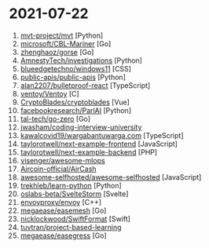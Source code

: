 # 2021-07-22

1. [mvt-project/mvt](https://github.com/mvt-project/mvt "MVT is a forensic tool to look for signs of infection in smartphone devices") [Python]
2. [microsoft/CBL-Mariner](https://github.com/microsoft/CBL-Mariner "Linux OS for Azure 1P services and edge appliances") [Go]
3. [zhenghaoz/gorse](https://github.com/zhenghaoz/gorse "An open source recommender system service written in Go") [Go]
4. [AmnestyTech/investigations](https://github.com/AmnestyTech/investigations "Indicators from Amnesty International's investigations") [Python]
5. [blueedgetechno/windows11](https://github.com/blueedgetechno/windows11 "windows 11 in react 💻🌈⚡") [CSS]
6. [public-apis/public-apis](https://github.com/public-apis/public-apis "A collective list of free APIs") [Python]
7. [alan2207/bulletproof-react](https://github.com/alan2207/bulletproof-react "🛡️ ⚛️ A simple, scalable, and powerful architecture for building production ready React applications.") [TypeScript]
8. [ventoy/Ventoy](https://github.com/ventoy/Ventoy "A new bootable USB solution.") [C]
9. [CryptoBlades/cryptoblades](https://github.com/CryptoBlades/cryptoblades "") [Vue]
10. [facebookresearch/ParlAI](https://github.com/facebookresearch/ParlAI "A framework for training and evaluating AI models on a variety of openly available dialogue datasets.") [Python]
11. [tal-tech/go-zero](https://github.com/tal-tech/go-zero "go-zero is a web and rpc framework written in Go. It's born to ensure the stability of the busy sites with resilient design. Builtin goctl greatly improves the development productivity.") [Go]
12. [jwasham/coding-interview-university](https://github.com/jwasham/coding-interview-university "A complete computer science study plan to become a software engineer.") 
13. [kawalcovid19/wargabantuwarga.com](https://github.com/kawalcovid19/wargabantuwarga.com "Inisiatif warga untuk berbagi informasi seputar fasilitas kesehatan dan alat kesehatan untuk COVID-19.") [TypeScript]
14. [taylorotwell/next-example-frontend](https://github.com/taylorotwell/next-example-frontend "") [JavaScript]
15. [taylorotwell/next-example-backend](https://github.com/taylorotwell/next-example-backend "") [PHP]
16. [visenger/awesome-mlops](https://github.com/visenger/awesome-mlops "A curated list of references for MLOps") 
17. [Aircoin-official/AirCash](https://github.com/Aircoin-official/AirCash "Cash system for AIR.") 
18. [awesome-selfhosted/awesome-selfhosted](https://github.com/awesome-selfhosted/awesome-selfhosted "A list of Free Software network services and web applications which can be hosted on your own servers") [JavaScript]
19. [trekhleb/learn-python](https://github.com/trekhleb/learn-python "📚 Playground and cheatsheet for learning Python. Collection of Python scripts that are split by topics and contain code examples with explanations.") [Python]
20. [oslabs-beta/SvelteStorm](https://github.com/oslabs-beta/SvelteStorm "A Svelte IDE like no other. Embrace the storm. Embrace the Svelte.") [Svelte]
21. [envoyproxy/envoy](https://github.com/envoyproxy/envoy "Cloud-native high-performance edge/middle/service proxy") [C++]
22. [megaease/easemesh](https://github.com/megaease/easemesh "A service mesh implementation for connecting, control, and observe services in spring-cloud.") [Go]
23. [nicklockwood/SwiftFormat](https://github.com/nicklockwood/SwiftFormat "A command-line tool and Xcode Extension for formatting Swift code") [Swift]
24. [tuvtran/project-based-learning](https://github.com/tuvtran/project-based-learning "Curated list of project-based tutorials") 
25. [megaease/easegress](https://github.com/megaease/easegress "A Cloud Native traffic orchestration system") [Go]
